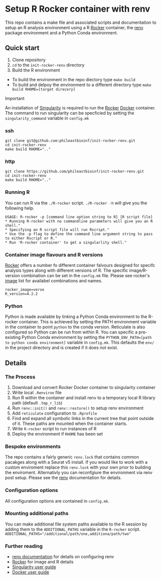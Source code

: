 # Setup R Rocker container with renv

This repo contains a make file and associated scripts and documentation to setup an R analysis environment using a R [Rocker](https://rocker-project.org/) container, the [renv](https://rstudio.github.io/renv/articles/renv.html) package environment and a Python Conda environment.

## Quick start

1. Clone repository
2. `cd` to the `init-rocker-renv` directory
3. Build the R environment
  + To build the environment in the repo diectory type `make build`
  + To build and delpoy the environment to a different directory type `make build RHOME=[target direcory]`

> [!IMPORTANT]
> An installation of [Singularity](https://github.com/sylabs/singularity/releases) is required to run the [Rocker](https://rocker-project.org/) [Docker](https://www.docker.com/) container. The command to run singularity can be specficied by setting the `singularity_command` variable in `config.mk`

### ssh
```
git clone git@github.com:phileastbioinf/init-rocker-renv.git
cd init-rocker-renv
make build RHOME=".."
```
### http
```
git clone https://github.com/phileastbioinf/init-rocker-renv.git
cd init-rocker-renv
make build RHOME=".."
```

### Running R

You can run R via the `./R-rocker` script.
`./R-rocker -h` will give you the following help.

```
USAGE: R-rocker -p [command line option string to R] [R script file]
* Running R-rocker with no commandline parameters will give you an R shell."
* Specifying an R script file will run Rscript."
* Use the -p flag to define the command line argument string to pass to either Rscript or R."
* Run 'R-rocker container' to get a singularlity shell."
```

### Container image flavours and R versions

[Rocker](https://rocker-project.org/) offers a number fo different container falvours designed for specifc analysis types along with different versions of R. The specific image/R-version combination can be set in the `config.mk` file. Please see rocker's [image](https://rocker-project.org/images/) list for availabel combinations and names. 
```
rocker_image=verse
R_version=4.2.2
```

### Python

Python is made available by linking a Python Conda environment to the R-rocker container. This is achieved by setting the PATH environment variable in the container to point `python` to the conda version. Reticulate is also configured so Python can be run from within R. You can specific a pre-existing Python Conda environment by setting the `PYTHON_ENV_PATH=[path to python conda environment]` variable in `config.mk`. This defaults the `env/` in the project directory and is created if it does not exist. 

## Details

### The Process

1. Download and convert Rocker Docker container to singularity container
2. Write local `.Renviron` file
3. Run R within the container and install renv to a temporary local R library path (default `.tmp_r_lib`)
4. Run `renv::init()` and `renv::restore()` to setup renv environment
5. Add `reticulate` configuration to `.Rprofile`
6. Find and expand all symbolic links in the current tree that point outside of it. These paths are mounted when the container starts.
7. Write `R-rocker` script to run instances of R
8. Deploy the environment if `RHOME` has been set

### Bespoke environments

The repo contains a fairly generic `renv.lock`  that contains common pacakges along with a Seurat v5 install. If you would like to work with a custom enviroment replace this `renv.lock` with your own prior to building the enviroment. Alternativly you can reconfgiure the environment via renv post setup. Please see the [renv](https://rstudio.github.io/renv/articles/renv.html) documentation for details.

### Configuration options

All configuration options are contained in `config.mk`.

### Mounting additional paths

You can make additional file system paths available to the R session by adding them to the `ADDITIONAL_PATHS` variable in the `R-rocker` script.
`ADDITIONAL_PATHS="/additional/path/one,additiona/path/two"`

### Further reading

* [renv documentation](https://rstudio.github.io/renv/articles/renv.html) for details on configuring renv
* [Rocker](https://rocker-project.org/) for image and R details
* [Singularity user guide](https://docs.sylabs.io/guides/3.5/user-guide/)
* [Docker user guide](https://www.docker.com/)




